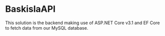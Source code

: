 # BaskislaAPI

This solution is the backend making use of ASP.NET Core v3.1 and EF Core to fetch data from our MySQL database.
